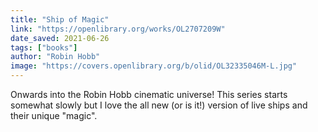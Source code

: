 ```yaml
---
title: "Ship of Magic"
link: "https://openlibrary.org/works/OL2707209W"
date_saved: 2021-06-26
tags: ["books"]
author: "Robin Hobb"
image: "https://covers.openlibrary.org/b/olid/OL32335046M-L.jpg"
---
```


Onwards into the Robin Hobb cinematic universe! This series starts somewhat slowly but I love the all new (or is it!) version of live ships and their unique "magic".
